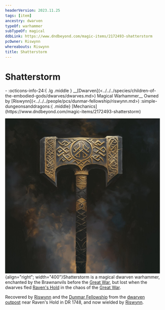 ```yaml
---
headerVersion: 2023.11.25
tags: [item]
ancestry: dwarven
typeOf: warhammer
subTypeOf: magical
ddbLink: https://www.dndbeyond.com/magic-items/2172493-shatterstorm
pcOwner: Riswynn
whereabouts: Riswynn
title: Shatterstorm
---
```

# Shatterstorm
<div class="grid cards ext-narrow-margin ext-one-column" markdown>
- :octicons-info-24:{ .lg .middle } __[Dwarven](<../../../species/children-of-the-embodied-gods/dwarves/dwarves.md>) Magical Warhammer__  
   Owned by [Riswynn](<../../../people/pcs/dunmar-fellowship/riswynn.md>)  
    :simple-dungeonsanddragons:{ .middle} [Mechanics](https://www.dndbeyond.com/magic-items/2172493-shatterstorm) 
</div>


![Shatterstorm](../../../assets/shatterstorm.jpg){align="right"; width="400"}Shatterstorm is a magical dwarven warhammer, enchanted by the Brawnanvils before the [Great War](<../../../events/1500s/great-war.md>), but lost when the dwarves fled [Raven's Hold](<../../../gazetteer/greater-dunmar/dunmari-basin/raven-s-hold.md>) in the chaos of the [Great War](<../../../events/1500s/great-war.md>). 


Recovered by [Riswynn](<../../../people/pcs/dunmar-fellowship/riswynn.md>) and the [Dunmar Fellowship](<../../../people/pcs/dunmar-fellowship/dunmar-fellowship.md>) from the [dwarven outpost](<../../../gazetteer/greater-dunmar/dunmari-basin/dwarven-outpost-raven-s-hold.md>) near Raven's Hold in DR 1748, and now wielded by [Riswynn](<../../../people/pcs/dunmar-fellowship/riswynn.md>). 
